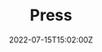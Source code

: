 ---
title: "Press"  # Add a page title.
# summary: "Publicaciones relacionadas con MetaDocencia."  # Add a page description.
date: "2022-07-15T15:02:00Z"  # Add today's date.
type: "widget_page"  # Page type is a Widget Page
---